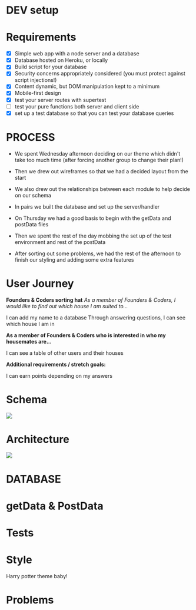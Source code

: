 
# DEV setup

# Requirements

- [X] Simple web app with a node server and a database
- [X] Database hosted on Heroku, or locally
- [X] Build script for your database
- [X] Security concerns appropriately considered (you must protect against script injections!)
- [X] Content dynamic, but DOM manipulation kept to a minimum
- [X] Mobile-first design
- [X] test your server routes with supertest
- [ ] test your pure functions both server and client side
- [X] set up a test database so that you can test your database queries

# PROCESS

- We spent Wednesday afternoon deciding on our theme which didn't take too much time (after forcing another group to change their plan!)
- Then we drew out wireframes so that we had a decided layout from the start
- We also drew out the relationships between each module to help decide on our schema
- In pairs we built the database and set up the server/handler

- On Thursday we had a good basis to begin with the getData and postData files
- Then we spent the rest of the day mobbing the set up of the test environment and rest of the postData
- After sorting out some problems, we had the rest of the afternoon to finish our styling and adding some extra features

# User Journey

**Founders & Coders sorting hat**
*As a member of Founders & Coders, I would like to find out which house I am suited to...*

I can add my name to a database
Through answering questions, I can see which house I am in

**As a member of Founders & Coders who is interested in who my housemates are...**

I can see a table of other users and their houses

**Additional requirements / stretch goals:**

I can earn points depending on my answers

# Schema

![](schema.png)

# Architecture

![](architecture.png)

# DATABASE

# getData & PostData

# Tests

# Style

Harry potter theme baby!

# Problems
